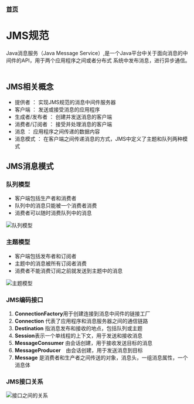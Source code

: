 ### [首页](https://github.com/Letitmiss/JMS/blob/master/README.md)

# JMS规范                                

  Java消息服务（Java Message Service）,是一个Java平台中关于面向消息的中间件的API，用于两个应用程序之间或者分布式
    系统中发布消息，进行异步通信。
    
## JMS相关概念
*  提供者 ： 实现JMS规范的消息中间件服务器
* 客户端 ： 发送或接受消息的应用程序
* 生成者/发布者 ： 创建并发送消息的客户端
* 消费者/订阅者 ： 接受并处理消息的客户端
* 消息 ： 应用程序之间传递的数据内容
* 消息模式 ： 在客户端之间传递消息的方式，JMS中定义了主题和队列两种模式

## JMS消息模式

### 队列模型

* 客户端包括生产者和消费者
* 队列中的消息只能被一个消费者消费
* 消费者可以随时消费队列中的消息

![队列模型](https://github.com/Letitmiss/JMS/blob/master/img/006.jpg)


### 主题模型

* 客户端包括发布者和订阅者
* 主题中的消息被所有订阅者消费
* 消费者不能消费订阅之前就发送到主题中的消息

![主题模型](https://github.com/Letitmiss/JMS/blob/master/img/007.jpg)
   
### JMS编码接口 

1. **ConnectionFactory**用于创建连接到消息中间件的链接工厂
2. **Connection** 代表了应用程序和消息服务器之间的通信链路
3. **Destination** 指消息发布和接收的地点，包括队列或主题
4. **Session**表示一个单线程的上下文，用于发送和接收消息
5. **MessageConsumer** 由会话创建，用于接收发送目标的消息
6. **MessageProducer**　由会话创建，用于发送消息到目标
7. **Message** 是消费者和生产者之间传送的对象，消息头，一组消息属性，一个消息体

### JMS接口关系
![接口之间的关系](https://github.com/Letitmiss/JMS/blob/master/img/008.jpg)

